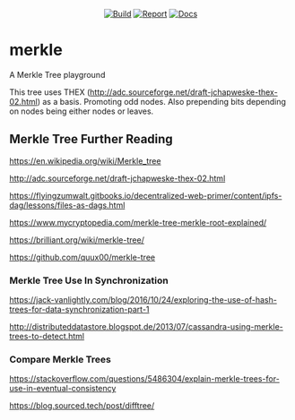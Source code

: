 <p align="center">
<a href="https://travis-ci.org/keithballdotnet/merkle"><img src="https://travis-ci.org/keithballdotnet/merkle.svg?branch=master" alt="Build"></a>
<a href="https://goreportcard.com/report/github.com/keithballdotnet/merkle"><img src="https://goreportcard.com/badge/github.com/keithballdotnet/merkle?1=1" alt="Report"></a>
<a href="https://godoc.org/github.com/keithballdotnet/merkle"><img src="https://img.shields.io/badge/godoc-reference-brightgreen.svg" alt="Docs"></a>
</p>

# merkle
A Merkle Tree playground

This tree uses THEX (http://adc.sourceforge.net/draft-jchapweske-thex-02.html) as a basis.  Promoting odd nodes.  Also prepending bits depending on nodes being either nodes or leaves.

## Merkle Tree Further Reading

https://en.wikipedia.org/wiki/Merkle_tree

http://adc.sourceforge.net/draft-jchapweske-thex-02.html

https://flyingzumwalt.gitbooks.io/decentralized-web-primer/content/ipfs-dag/lessons/files-as-dags.html

https://www.mycryptopedia.com/merkle-tree-merkle-root-explained/

https://brilliant.org/wiki/merkle-tree/

https://github.com/quux00/merkle-tree

### Merkle Tree Use In Synchronization

https://jack-vanlightly.com/blog/2016/10/24/exploring-the-use-of-hash-trees-for-data-synchronization-part-1

http://distributeddatastore.blogspot.de/2013/07/cassandra-using-merkle-trees-to-detect.html

### Compare Merkle Trees

https://stackoverflow.com/questions/5486304/explain-merkle-trees-for-use-in-eventual-consistency

https://blog.sourced.tech/post/difftree/